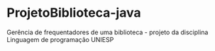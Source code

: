 # ProjetoBiblioteca-java
Gerência de frequentadores de uma biblioteca - projeto da disciplina Linguagem de programação UNIESP
